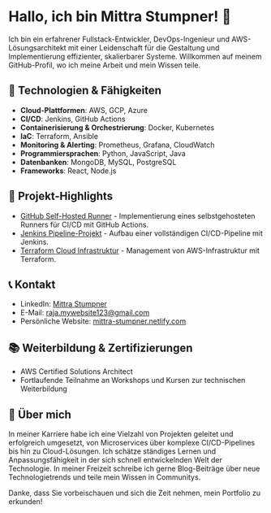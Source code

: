# Hallo, ich bin Mittra Stumpner! 👋

Ich bin ein erfahrener Fullstack-Entwickler, DevOps-Ingenieur und AWS-Lösungsarchitekt mit einer Leidenschaft für die Gestaltung und Implementierung effizienter, skalierbarer Systeme. Willkommen auf meinem GitHub-Profil, wo ich meine Arbeit und mein Wissen teile.

## 🌟 Technologien & Fähigkeiten
- **Cloud-Plattformen**: AWS, GCP, Azure
- **CI/CD**: Jenkins, GitHub Actions
- **Containerisierung & Orchestrierung**: Docker, Kubernetes
- **IaC**: Terraform, Ansible
- **Monitoring & Alerting**: Prometheus, Grafana, CloudWatch
- **Programmiersprachen**: Python, JavaScript, Java
- **Datenbanken**: MongoDB, MySQL, PostgreSQL
- **Frameworks**: React, Node.js

## 💼 Projekt-Highlights
- [GitHub Self-Hosted Runner](self-hosted-runner) - Implementierung eines selbstgehosteten Runners für CI/CD mit GitHub Actions.
- [Jenkins Pipeline-Projekt](Pipeline) - Aufbau einer vollständigen CI/CD-Pipeline mit Jenkins.
- [Terraform Cloud Infrastruktur](terraform-sns-lambda-ddb) - Management von AWS-Infrastruktur mit Terraform.

## 📞 Kontakt
- LinkedIn: [Mittra Stumpner](linkedin.com/in/mittra-stumpner)
- E-Mail: [raja.mywebsite123@gmail.com](mailto:raja.mywebsite123@gmail.com)
- Persönliche Website: [mittra-stumpner.netlify.com](mittra-stumpner.netlify.com)

## 📚 Weiterbildung & Zertifizierungen
- AWS Certified Solutions Architect
- Fortlaufende Teilnahme an Workshops und Kursen zur technischen Weiterbildung

## 🚀 Über mich
In meiner Karriere habe ich eine Vielzahl von Projekten geleitet und erfolgreich umgesetzt, von Microservices über komplexe CI/CD-Pipelines bis hin zu Cloud-Lösungen. Ich schätze ständiges Lernen und Anpassungsfähigkeit in der sich schnell entwickelnden Welt der Technologie. In meiner Freizeit schreibe ich gerne Blog-Beiträge über neue Technologietrends und teile mein Wissen in Communitys.

Danke, dass Sie vorbeischauen und sich die Zeit nehmen, mein Portfolio zu erkunden!
